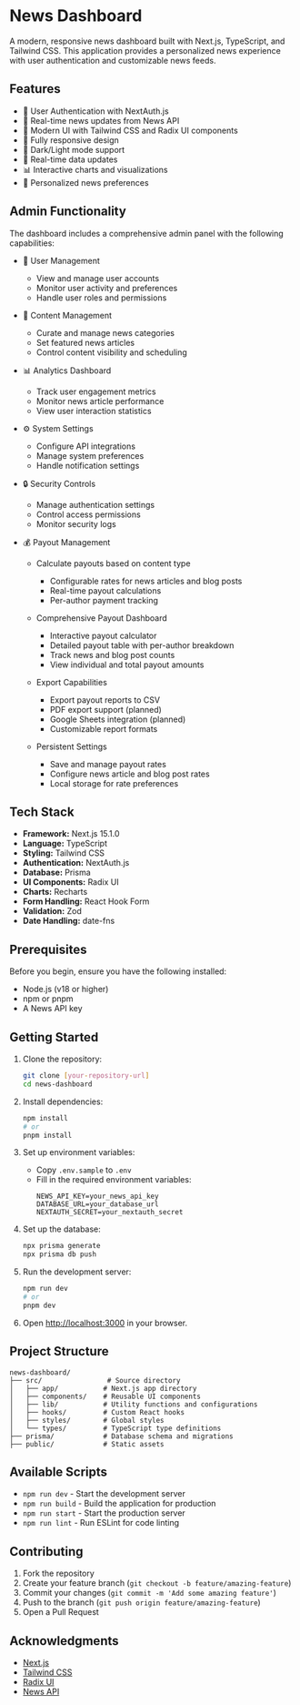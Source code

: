 # News Dashboard

A modern, responsive news dashboard built with Next.js, TypeScript, and Tailwind CSS. This application provides a personalized news experience with user authentication and customizable news feeds.

## Features

- 🔐 User Authentication with NextAuth.js
- 📰 Real-time news updates from News API
- 🎨 Modern UI with Tailwind CSS and Radix UI components
- 📱 Fully responsive design
- 🌙 Dark/Light mode support
- 🔄 Real-time data updates
- 📊 Interactive charts and visualizations
- 🎯 Personalized news preferences

## Admin Functionality

The dashboard includes a comprehensive admin panel with the following capabilities:

- 👥 User Management

  - View and manage user accounts
  - Monitor user activity and preferences
  - Handle user roles and permissions

- 📰 Content Management

  - Curate and manage news categories
  - Set featured news articles
  - Control content visibility and scheduling

- 📊 Analytics Dashboard

  - Track user engagement metrics
  - Monitor news article performance
  - View user interaction statistics

- ⚙️ System Settings

  - Configure API integrations
  - Manage system preferences
  - Handle notification settings

- 🔒 Security Controls

  - Manage authentication settings
  - Control access permissions
  - Monitor security logs

- 💰 Payout Management

  - Calculate payouts based on content type

    - Configurable rates for news articles and blog posts
    - Real-time payout calculations
    - Per-author payment tracking

  - Comprehensive Payout Dashboard

    - Interactive payout calculator
    - Detailed payout table with per-author breakdown
    - Track news and blog post counts
    - View individual and total payout amounts

  - Export Capabilities

    - Export payout reports to CSV
    - PDF export support (planned)
    - Google Sheets integration (planned)
    - Customizable report formats

  - Persistent Settings
    - Save and manage payout rates
    - Configure news article and blog post rates
    - Local storage for rate preferences

## Tech Stack

- **Framework:** Next.js 15.1.0
- **Language:** TypeScript
- **Styling:** Tailwind CSS
- **Authentication:** NextAuth.js
- **Database:** Prisma
- **UI Components:** Radix UI
- **Charts:** Recharts
- **Form Handling:** React Hook Form
- **Validation:** Zod
- **Date Handling:** date-fns

## Prerequisites

Before you begin, ensure you have the following installed:

- Node.js (v18 or higher)
- npm or pnpm
- A News API key

## Getting Started

1. Clone the repository:

   ```bash
   git clone [your-repository-url]
   cd news-dashboard
   ```

2. Install dependencies:

   ```bash
   npm install
   # or
   pnpm install
   ```

3. Set up environment variables:

   - Copy `.env.sample` to `.env`
   - Fill in the required environment variables:
     ```
     NEWS_API_KEY=your_news_api_key
     DATABASE_URL=your_database_url
     NEXTAUTH_SECRET=your_nextauth_secret
     ```

4. Set up the database:

   ```bash
   npx prisma generate
   npx prisma db push
   ```

5. Run the development server:

   ```bash
   npm run dev
   # or
   pnpm dev
   ```

6. Open [http://localhost:3000](http://localhost:3000) in your browser.

## Project Structure

```
news-dashboard/
├── src/                # Source directory
│   ├── app/           # Next.js app directory
│   ├── components/    # Reusable UI components
│   ├── lib/           # Utility functions and configurations
│   ├── hooks/         # Custom React hooks
│   ├── styles/        # Global styles
│   └── types/         # TypeScript type definitions
├── prisma/            # Database schema and migrations
├── public/            # Static assets
```

## Available Scripts

- `npm run dev` - Start the development server
- `npm run build` - Build the application for production
- `npm run start` - Start the production server
- `npm run lint` - Run ESLint for code linting

## Contributing

1. Fork the repository
2. Create your feature branch (`git checkout -b feature/amazing-feature`)
3. Commit your changes (`git commit -m 'Add some amazing feature'`)
4. Push to the branch (`git push origin feature/amazing-feature`)
5. Open a Pull Request

## Acknowledgments

- [Next.js](https://nextjs.org/)
- [Tailwind CSS](https://tailwindcss.com/)
- [Radix UI](https://www.radix-ui.com/)
- [News API](https://newsapi.org/)
